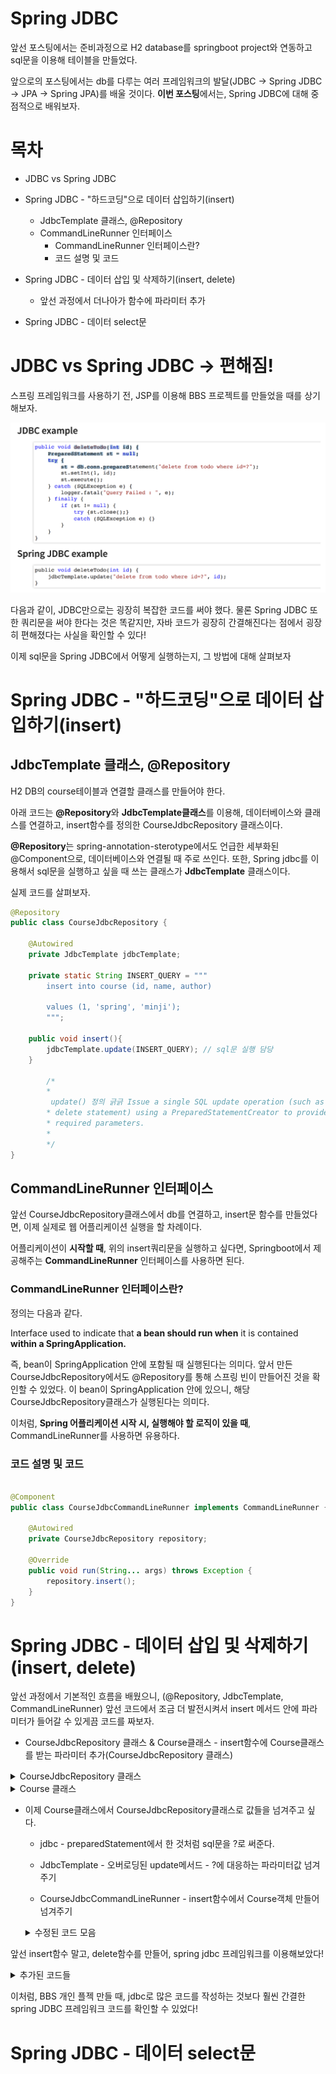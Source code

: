 # Spring JDBC

앞선 포스팅에서는 준비과정으로 H2 database를 springboot project와 연동하고 sql문을 이용해 테이블을 만들었다.

앞으로의 포스팅에서는 db를 다루는 여러 프레임워크의 발달(JDBC -> Spring JDBC -> JPA -> Spring JPA)를 배울 것이다. **이번 포스팅**에서는, Spring JDBC에 대해 중점적으로 배워보자.

# 목차
- JDBC vs Spring JDBC

- Spring JDBC - "하드코딩"으로 데이터 삽입하기(insert)
    - JdbcTemplate 클래스, @Repository
    - CommandLineRunner 인터페이스
        - CommandLineRunner 인터페이스란?
        - 코드 설명 및 코드

- Spring JDBC - 데이터 삽입 및 삭제하기(insert, delete)
    - 앞선 과정에서 더나아가 함수에 파라미터 추가

- Spring JDBC - 데이터 select문

# JDBC vs Spring JDBC -> 편해짐!

스프링 프레임워크를 사용하기 전, JSP를 이용해 BBS 프로젝트를 만들었을 때를 상기해보자. 

![Alt text](images/image3.png)

다음과 같이, JDBC만으로는 굉장히 복잡한 코드를 써야 했다. 물론 Spring JDBC 또한 쿼리문을 써야 한다는 것은 똑같지만, 자바 코드가 굉장히 간결해진다는 점에서 굉장히 편해졌다는 사실을 확인할 수 있다!

이제 sql문을 Spring JDBC에서 어떻게 실행하는지, 그 방법에 대해 살펴보자

# Spring JDBC - "하드코딩"으로 데이터 삽입하기(insert)

## JdbcTemplate 클래스, @Repository

H2 DB의 course테이블과 연결할 클래스를 만들어야 한다.

아래 코드는 **@Repository**와 **JdbcTemplate클래스**를 이용해, 데이터베이스와 클래스를 연결하고, insert함수를 정의한 CourseJdbcRepository 클래스이다.

**@Repository**는 spring-annotation-sterotype에서도 언급한 세부화된 @Component으로, 데이터베이스와 연결될 때 주로 쓰인다. 또한, Spring jdbc를 이용해서 sql문을 실행하고 싶을 때 쓰는 클래스가 **JdbcTemplate** 클래스이다.

실제 코드를 살펴보자.

```java
@Repository
public class CourseJdbcRepository {

    @Autowired
    private JdbcTemplate jdbcTemplate;

    private static String INSERT_QUERY = """
        insert into course (id, name, author)

        values (1, 'spring', 'minji');
        """;
    
    public void insert(){
        jdbcTemplate.update(INSERT_QUERY); // sql문 실행 담당
    }

        /*
        * 
         update() 정의 긁긁 Issue a single SQL update operation (such as an insert, update or
        * delete statement) using a PreparedStatementCreator to provide SQL and any
        * required parameters.
        * 
        */
}
```

## CommandLineRunner 인터페이스

앞선 CourseJdbcRepository클래스에서 db를 연결하고, insert문 함수를 만들었다면, 이제 실제로 웹 어플리케이션 실행을 할 차례이다.

어플리케이션이 **시작할 때**, 위의 insert쿼리문을 실행하고 싶다면, Springboot에서 제공해주는 **CommandLineRunner** 인터페이스를 사용하면 된다.

### CommandLineRunner 인터페이스란?

정의는 다음과 같다.

Interface used to indicate that **a bean should run when** it is contained **within a SpringApplication.**

즉, bean이 SpringApplication 안에 포함될 때 실행된다는 의미다. 앞서 만든 CourseJdbcRepository에서도 @Repository를 통해 스프링 빈이 만들어진 것을 확인할 수 있었다. 이 bean이 SpringApplication 안에 있으니, 해당 CourseJdbcRepository클래스가 실행된다는 의미다.

이처럼, **Spring 어플리케이션 시작 시, 실행해야 할 로직이 있을 때**, CommandLineRunner를 사용하면 유용하다.

### 코드 설명 및 코드

```java

@Component
public class CourseJdbcCommandLineRunner implements CommandLineRunner {

    @Autowired
    private CourseJdbcRepository repository;

   	@Override
	public void run(String... args) throws Exception {
		repository.insert();
	}
}
```

# Spring JDBC - 데이터 삽입 및 삭제하기 (insert, delete)

앞선 과정에서 기본적인 흐름을 배웠으니, (@Repository, JdbcTemplate, CommandLineRunner) 앞선 코드에서 조금 더 발전시켜서 insert 메서드 안에 파라미터가 들어갈 수 있게끔 코드를 짜보자.

- CourseJdbcRepository 클래스 & Course클래스 - insert함수에 Course클래스를 받는 파라미터 추가(CourseJdbcRepository 클래스)

<details>
  <summary>CourseJdbcRepository 클래스</summary>
  
  ```java
  @Repository
  public class CourseJdbcRepository {

    @Autowired
    private JdbcTemplate jdbcTemplate;

    private static String INSERT_QUERY = """
        insert into course (id, name, author)
        values (1, 'spring', 'minji');
    """;
    
    // 파라미터 추가
    public void insert(Course course){
        jdbcTemplate.update(INSERT_QUERY); // sql문 실행 담당
    }

  }
  ```
</details>

<details>
  <summary>Course 클래스</summary>

  ```java
  public class Course {

    private long id;
    private String name;
    private String author;

    // constructors

    public Course() {

    }

    public Course(long id, String name, String author) {
        super();
        this.id = id;
        this.name = name;
        this.author = author;
    }

    // getters
    public long getId() {
        return id;
    }

    public String getName() {
        return name;
    }

    public String getAuthor() {
        return author;
    }

    // toString
    @Override
    public String toString() {
        return "Course [id=" + id + ", name=" + name + ", author=" + author + "]";
    }

  }
```
</details>

- 이제 Course클래스에서 CourseJdbcRepository클래스로 값들을 넘겨주고 싶다.
    - jdbc - preparedStatement에서 한 것처럼 sql문을 ?로 써준다.

    - JdbcTemplate - 오버로딩된 update메서드 - ?에 대응하는 파라미터값 넘겨주기

    - CourseJdbcCommandLineRunner - insert함수에서 Course객체 만들어 넘겨주기

    <details>
      <summary>수정된 코드 모음</summary>
      
      ```java
        // CourseJdbcRepository.java
        @Repository
        public class CourseJdbcRepository {

            @Autowired
            private JdbcTemplate JdbcTemplate;

            private static String INSERT_QUERY = """
                    insert into course (id, name, author)

                    values (?, ?, ?);
                    """;

            public void insert(Course course) {
                JdbcTemplate.update(INSERT_QUERY,

                        course.getId(), course.getName(), course.getAuthor());

            }
        }

        // CourseJdbcCommandLineRunner.java
        @Component
        public class CourseJdbcCommandLineRunner implements CommandLineRunner {

            @Autowired
            private CourseJdbcRepository repository;

            @Override
            public void run(String... args) throws Exception {
                repository.insert(new Course(2, "db", "minji2"));

            }

        }
      ```
    </details>

앞선 insert함수 말고, delete함수를 만들어, spring jdbc 프레임워크를 이용해보았다!

<details>
    <summary>추가된 코드들</summary>

    ```java
    // CourseJdbcRepository 

    @Repository
    public class CourseJdbcRepository {

        @Autowired
        private JdbcTemplate JdbcTemplate;

        private static String INSERT_QUERY = """
                insert into course (id, name, author)

                values (?, ?, ?);
                """;

        private static String DELETE_QUERY = """
                delete from course where id = ?;
                """;

        public void insert(Course course) {
            JdbcTemplate.update(INSERT_QUERY,

                    course.getId(), course.getName(), course.getAuthor());

        }

        public void delete(int id) {
            springJdbcTemplete.update(DELETE_QUERY, id);
        }
    }

    // CourseJdbcCommandLineRunner

    @Component
    public class CourseJdbcCommandLineRunner implements CommandLineRunner {

        @Autowired
        private CourseJdbcRepository repository;

        @Override
        public void run(String... args) throws Exception {
            // TODO Auto-generated method stub
            repository.insert(new Course(2, "db", "minji2"));
            repository.insert(new Course(3, "java", "minji3"));
            repository.insert(new Course(4, "spring", "minji4"));

            repository.delete(2);

        }

    }
    ```  
</details>

이처럼, BBS 개인 플젝 만들 때, jdbc로 많은 코드를 작성하는 것보다 훨씬 간결한 spring JDBC 프레임워크 코드를 확인할 수 있었다!

# Spring JDBC - 데이터 select문